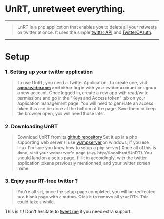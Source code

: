 # UnRT, unretweet everything.
___
> UnRT is a php application that enables you to delete all your retweets on twitter at once.
It uses the simple [twitter API](https://developer.twitter.com) and [TwitterOAauth](https://twitteroauth.com/).
___

# Setup
### 1. Setting up your twitter application
> To use UnRT, you need a Twitter Application. To create one, visit [apps.twitter.com](https://apps.twitter.com/) and either log in with your twitter account or signup a new account.
 Once logged in, create a new app with read/write permissions and go in the "Keys and Access token" tab on your application management page.
 You will need to generate an access token this can be done at the bottom of the page.
 Save them or keep the browser open, you will need those later.
 
 ### 2. Downloading UnRT
 > Download UnRT from its [github repository](https://github.com/ataibi/UnRT)
 Set it up in a php supporting web server (I use [wampserver](http://wampserver.com) on windows, if you use linux I'm sure you know how to setup a php server)
 Once all of this is done, visit your webserver's page (e.g. http://localhost/UnRT).
 You should land on a setup page, fill it in accordingly, with the twitter application tokens previously mentionned, and your twitter screen name.

### 3. Enjoy your RT-free twitter ?
> You're all set, once the setup page completed, you will be redirected to a blank page with a button. Click it to remove all your RTs. This could take a while.

This is it ! 
Don't hesitate to [tweet me](https://twitter.com/Abderr_Taibi) if you need extra support.